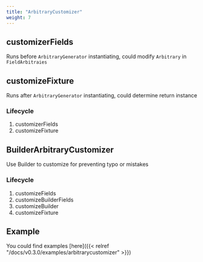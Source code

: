 ```yaml
---
title: "ArbitraryCustomizer"
weight: 7
---
```


## customizerFields

Runs before `ArbitraryGenerator` instantiating, could modify `Arbitrary` in `FieldArbitraies`

## customizeFixture

Runs after `ArbitraryGenerator` instantiating, could determine return instance

### Lifecycle

1. customizerFields
2. customizeFixture

## BuilderArbitraryCustomizer

Use Builder to customize for preventing typo or mistakes

### Lifecycle

1. customizeFields
2. customizeBuilderFields
3. customizeBuilder
4. customizeFixture

## Example

You could find examples [here]({{< relref "/docs/v0.3.0/examples/arbitrarycustomizer" >}})
